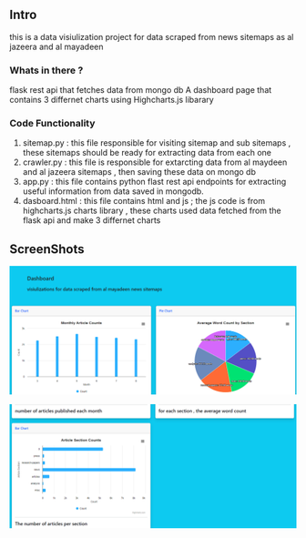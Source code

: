 ## Intro
this is a data visiulization project for data scraped from news sitemaps as al jazeera and al mayadeen 
### Whats in there ?
flask rest api that fetches data from mongo db 
A dashboard page that contains 3 differnet charts using Highcharts.js libarary 

### Code Functionality
1. sitemap.py : this file responsible for visiting sitemap and sub sitemaps , these sitemaps should be ready for extracting data from each one 
2. crawler.py : this file is responsible for extarcting data from al maydeen and al jazeera sitemaps , then saving these data on mongo db 
3. app.py : this file contains python flast rest api endpoints for extracting useful information from data saved in mongodb.
4. dasboard.html : this file contains html and js ; the js code is from  highcharts.js charts library , these charts used data fetched from the flask api and make 3 differnet charts 

## ScreenShots 
![screenshot 1 ](/images/sc1.png)

![screenshot 2 ](/images/sc2.png)


